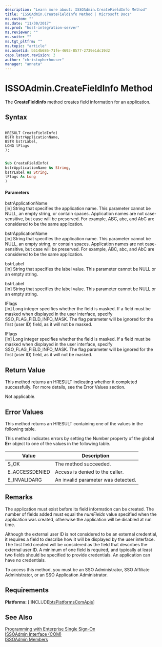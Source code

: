 ```yaml
---
description: "Learn more about: ISSOAdmin.CreateFieldInfo Method"
title: "ISSOAdmin.CreateFieldInfo Method | Microsoft Docs"
ms.custom: ""
ms.date: "11/30/2017"
ms.prod: "host-integration-server"
ms.reviewer: ""
ms.suite: ""
ms.tgt_pltfrm: ""
ms.topic: "article"
ms.assetid: b514b686-71fe-4693-8577-2739e1dc19d2
caps.latest.revision: 3
author: "christopherhouser"
manager: "anneta"
---
```

# ISSOAdmin.CreateFieldInfo Method
The **CreateFieldInfo** method creates field information for an application.  
  
## Syntax  
  
```cpp#  
  
HRESULT CreateFieldInfo(  
BSTR bstrApplicationName,  
BSTR bstrLabel,  
LONG lFlags  
);  
```  
  
```vb  
  
Sub CreateFieldInfo(  
bstrApplicationName As String,  
bstrLabel As String,  
lFlags As Long  
)  
```  
  
#### Parameters  
 bstrApplicationName  
 [in]  String that specifies the application name. This parameter cannot be NULL, an empty string, or contain spaces. Application names are not case-sensitive, but case will be preserved. For example, ABC, abc, and AbC are considered to be the same application.  
  
 bstrApplicationName  
 [in]  String that specifies the application name. This parameter cannot be NULL, an empty string, or contain spaces. Application names are not case-sensitive, but case will be preserved. For example, ABC, abc, and AbC are considered to be the same application.  
  
 bstrLabel  
 [in]  String that specifies the label value. This parameter cannot be NULL or an empty string.  
  
 bstrLabel  
 [in]  String that specifies the label value. This parameter cannot be NULL or an empty string.  
  
 lFlags  
 [in]  Long integer specifies whether the field is masked. If a field must be masked when displayed in the user interface, specify SSO_FLAG_FIELD_INFO_MASK. The flag parameter will be ignored for the first (user ID) field, as it will not be masked.  
  
 lFlags  
 [in]  Long integer specifies whether the field is masked. If a field must be masked when displayed in the user interface, specify SSO_FLAG_FIELD_INFO_MASK. The flag parameter will be ignored for the first (user ID) field, as it will not be masked.  
  
## Return Value  
 This method returns an HRESULT indicating whether it completed successfully. For more details, see the Error Values section.  
  
 Not applicable.  
  
## Error Values  
 This method returns an HRESULT containing one of the values in the following table.  
  
 This method indicates errors by setting the Number property of the global **Err** object to one of the values in the following table.  
  
|Value|Description|  
|-----------|-----------------|  
|S_OK|The method succeeded.|  
|E_ACCESSDENIED|Access is denied to the caller.|  
|E_INVALIDARG|An invalid parameter was detected.|  
  
## Remarks  
 The application must exist before its field information can be created. The number of fields added must equal the *numFields* value specified when the application was created, otherwise the application will be disabled at run time.  
  
 Although the external user ID is not considered to be an external credential, it requires a field to describe how it will be displayed by the user interface. The first field created will be considered as the field that describes the external user ID. A minimum of one field is required, and typically at least two fields should be specified to provide credentials. An application can have no credentials.  
  
 To access this method, you must be an SSO Administrator, SSO Affiliate Administrator, or an SSO Application Administrator.  
  
## Requirements  
 **Platforms:**  [!INCLUDE[btsPlatformsComApis](../includes/btsplatformscomapis-md.md)]  
  
## See Also  
 [Programming with Enterprise Single Sign-On](../esso/programming-with-enterprise-single-sign-on.md)   
 [ISSOAdmin Interface (COM)](../esso/issoadmin-interface-com.md)   
 [ISSOAdmin Members](../esso/issoadmin-members.md)
